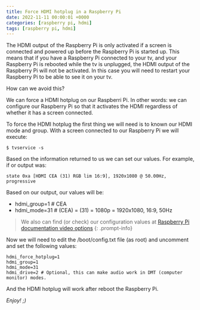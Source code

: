 ```yaml
---
title: Force HDMI hotplug in a Raspberry Pi
date: 2022-11-11 00:00:01 +0000
categories: [raspberry pi, hdmi]
tags: [raspberry pi, hdmi]
---
```


The HDMI output of the Raspberry Pi is only activated if a screen is connected and powered up before the Raspberry Pi is started up.
This means that if you have a Raspberry Pi connected to your tv, and your Raspberry Pi is rebooted while the tv is unplugged, the HDMI output of the Raspberry Pi will not be activated.
In this case you will need to restart your Raspberry Pi to be able to see it on your tv.

How can we avoid this?

We can force a HDMI hotplug on our Raspberri Pi.
In other words: we can configure our Raspberry Pi so that it activates the HDMI regardless of whether it has a screen connected.

To force the HDMI hotplug the first thing we will need is to known our HDMI mode and group.
With a screen connected to our Raspberry Pi we will execute:

```shell
$ tvservice -s
```

Based on the information returned to us we can set our values.
For example, if or output was:

```shell
state 0xa [HDMI CEA (31) RGB lim 16:9], 1920x1080 @ 50.00Hz, progressive
```

Based on our output, our values will be:
  - hdmi_group=1 # CEA
  - hdmi_mode=31 # (CEA) = (31) = 1080p = 1920x1080, 16:9, 50Hz

>We also can find (or check) our configuration values at [Raspberry Pi documentation video options](https://www.raspberrypi.com/documentation/computers/config_txt.html#video-options)
{: .prompt-info}

Now we will need to edit the /boot/config.txt file (as root) and uncomment and set the following values:

```shell
hdmi_force_hotplug=1
hdmi_group=1
hdmi_mode=31
hdmi_drive=2 # Optional, this can make audio work in DMT (computer monitor) modes.
```

And the HDMI hotplug will work after reboot the Raspberry Pi.

_Enjoy! ;)_
